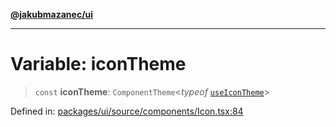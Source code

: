[**@jakubmazanec/ui**](../README.md)

---

# Variable: iconTheme

> `const` **iconTheme**: `ComponentTheme`\<_typeof_ [`useIconTheme`](useIconTheme.md)\>

Defined in:
[packages/ui/source/components/Icon.tsx:84](https://github.com/jakubmazanec/tools/blob/6fe16df773d5da14c29261ea934e72b3f99fabb7/packages/ui/source/components/Icon.tsx#L84)

